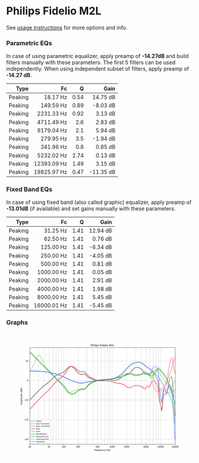 # Philips Fidelio M2L
See [usage instructions](https://github.com/jaakkopasanen/AutoEq#usage) for more options and info.

### Parametric EQs
In case of using parametric equalizer, apply preamp of **-14.27dB** and build filters manually
with these parameters. The first 5 filters can be used independently.
When using independent subset of filters, apply preamp of **-14.27 dB**.

| Type    | Fc          |    Q | Gain      |
|--------:|------------:|-----:|----------:|
| Peaking | 18.17 Hz    | 0.54 | 14.75 dB  |
| Peaking | 149.59 Hz   | 0.89 | -8.03 dB  |
| Peaking | 2231.33 Hz  | 0.92 | 3.13 dB   |
| Peaking | 4711.49 Hz  | 2.6  | 2.83 dB   |
| Peaking | 9179.04 Hz  | 2.1  | 5.94 dB   |
| Peaking | 279.95 Hz   | 3.5  | -1.94 dB  |
| Peaking | 341.96 Hz   | 0.8  | 0.85 dB   |
| Peaking | 5232.02 Hz  | 2.74 | 0.13 dB   |
| Peaking | 12393.09 Hz | 1.49 | 3.15 dB   |
| Peaking | 19825.97 Hz | 0.47 | -11.35 dB |

### Fixed Band EQs
In case of using fixed band (also called graphic) equalizer, apply preamp of **-13.01dB**
(if available) and set gains manually with these parameters.

| Type    | Fc          |    Q | Gain     |
|--------:|------------:|-----:|---------:|
| Peaking | 31.25 Hz    | 1.41 | 12.94 dB |
| Peaking | 62.50 Hz    | 1.41 | 0.76 dB  |
| Peaking | 125.00 Hz   | 1.41 | -6.34 dB |
| Peaking | 250.00 Hz   | 1.41 | -4.05 dB |
| Peaking | 500.00 Hz   | 1.41 | 0.81 dB  |
| Peaking | 1000.00 Hz  | 1.41 | 0.05 dB  |
| Peaking | 2000.00 Hz  | 1.41 | 2.91 dB  |
| Peaking | 4000.00 Hz  | 1.41 | 1.98 dB  |
| Peaking | 8000.00 Hz  | 1.41 | 5.45 dB  |
| Peaking | 16000.01 Hz | 1.41 | -5.45 dB |

### Graphs
![](./Philips%20Fidelio%20M2L.png)